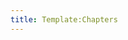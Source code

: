 ```yaml
---
title: Template:Chapters
---
```


<!--<div style="background:lightpink;border:1px solid gray;padding:4px;text-align:center;">
[[Introduction]] •
[[Chapter 1]] •
[[Chapter 2]] •
[[Chapter 3]] •
[[Chapter 4]] •
[[Chapter 5]]
</div>-->